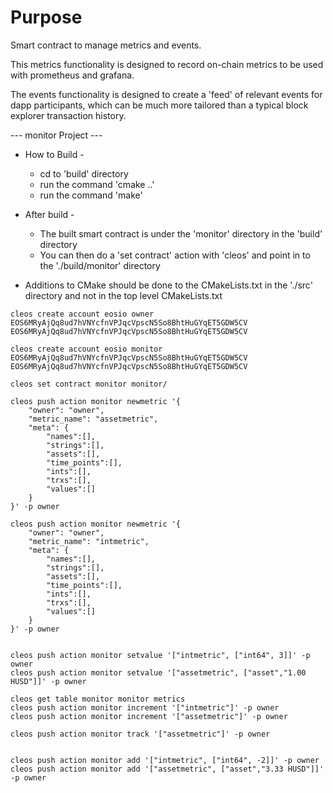 # Purpose
Smart contract to manage metrics and events. 

This metrics functionality is designed to record on-chain metrics to be used with prometheus and grafana.

The events functionality is designed to create a 'feed' of relevant events for dapp participants, which can be much more tailored than a typical block explorer transaction history.


--- monitor Project ---

 - How to Build -
   - cd to 'build' directory
   - run the command 'cmake ..'
   - run the command 'make'

 - After build -
   - The built smart contract is under the 'monitor' directory in the 'build' directory
   - You can then do a 'set contract' action with 'cleos' and point in to the './build/monitor' directory

 - Additions to CMake should be done to the CMakeLists.txt in the './src' directory and not in the top level CMakeLists.txt

```
cleos create account eosio owner EOS6MRyAjQq8ud7hVNYcfnVPJqcVpscN5So8BhtHuGYqET5GDW5CV EOS6MRyAjQq8ud7hVNYcfnVPJqcVpscN5So8BhtHuGYqET5GDW5CV

cleos create account eosio monitor EOS6MRyAjQq8ud7hVNYcfnVPJqcVpscN5So8BhtHuGYqET5GDW5CV EOS6MRyAjQq8ud7hVNYcfnVPJqcVpscN5So8BhtHuGYqET5GDW5CV

cleos set contract monitor monitor/

cleos push action monitor newmetric '{
    "owner": "owner",
    "metric_name": "assetmetric",
    "meta": {
        "names":[],
        "strings":[],
        "assets":[],
        "time_points":[],
        "ints":[],
        "trxs":[],
        "values":[]
    }
}' -p owner

cleos push action monitor newmetric '{
    "owner": "owner",
    "metric_name": "intmetric",
    "meta": {
        "names":[],
        "strings":[],
        "assets":[],
        "time_points":[],
        "ints":[],
        "trxs":[],
        "values":[]
    }
}' -p owner


cleos push action monitor setvalue '["intmetric", ["int64", 3]]' -p owner
cleos push action monitor setvalue '["assetmetric", ["asset","1.00 HUSD"]]' -p owner

cleos get table monitor monitor metrics
cleos push action monitor increment '["intmetric"]' -p owner
cleos push action monitor increment '["assetmetric"]' -p owner

cleos push action monitor track '["assetmetric"]' -p owner


cleos push action monitor add '["intmetric", ["int64", -2]]' -p owner
cleos push action monitor add '["assetmetric", ["asset","3.33 HUSD"]]' -p owner
```